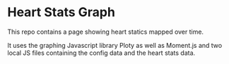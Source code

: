 # Heart Stats Graph

This repo contains a page showing heart statics mapped over time.

It uses the graphing Javascript library Ploty as well as Moment.js and two local JS files containing the config data and the heart stats data.
